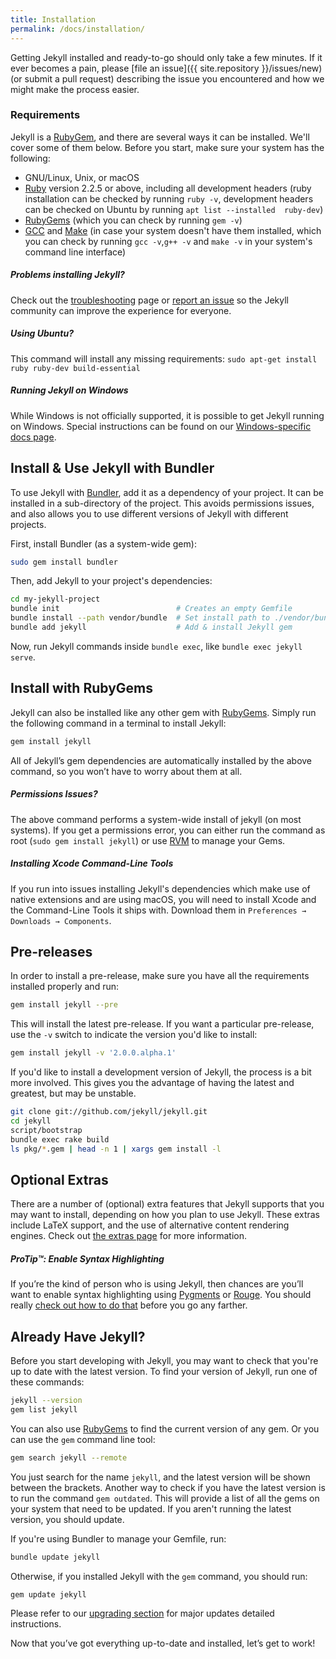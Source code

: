 ```yaml
---
title: Installation
permalink: /docs/installation/
---
```


Getting Jekyll installed and ready-to-go should only take a few minutes.
If it ever becomes a pain, please [file an issue]({{ site.repository }}/issues/new)
(or submit a pull request) describing the issue you
encountered and how we might make the process easier.

### Requirements

Jekyll is a [RubyGem](https://rubygems.org), and there are several ways it can
be installed. We'll cover some of them below.
Before you start, make sure your system has the following:

- GNU/Linux, Unix, or macOS
- [Ruby](https://www.ruby-lang.org/en/downloads/) version 2.2.5 or above, including all development
  headers (ruby installation can be checked by running `ruby -v`, development headers can be checked on Ubuntu by running `apt list --installed  ruby-dev`)
- [RubyGems](https://rubygems.org/pages/download) (which you can check by running `gem -v`)
- [GCC](https://gcc.gnu.org/install/) and [Make](https://www.gnu.org/software/make/) (in case your system doesn't have them installed, which you can check by running `gcc -v`,`g++ -v`  and `make -v` in your system's command line interface)

<div class="note info">
  <h5>Problems installing Jekyll?</h5>
  <p>
    Check out the <a href="../troubleshooting/">troubleshooting</a> page or
    <a href="{{ site.repository }}/issues/new">report an issue</a> so the
    Jekyll community can improve the experience for everyone.
  </p>
</div>

<div class="note info">
  <h5>Using Ubuntu?</h5>
  <p>
    This command will install any missing requirements:
    <code>sudo apt-get install ruby ruby-dev build-essential</code>
  </p>
</div>

<div class="note info">
  <h5>Running Jekyll on Windows</h5>
  <p>
    While Windows is not officially supported, it is possible to get Jekyll running
    on Windows. Special instructions can be found on our
    <a href="../windows/#installation">Windows-specific docs page</a>.
  </p>
</div>

## Install & Use Jekyll with Bundler

To use Jekyll with [Bundler](https://bundler.io/), add it as a
dependency of your project. It can be installed in a sub-directory of the
project. This avoids permissions issues, and also allows you to use different
versions of Jekyll with different projects.

First, install Bundler (as a system-wide gem):
```sh
sudo gem install bundler
```

Then, add Jekyll to your project's dependencies:

```sh
cd my-jekyll-project
bundle init                          # Creates an empty Gemfile
bundle install --path vendor/bundle  # Set install path to ./vendor/bundle
bundle add jekyll                    # Add & install Jekyll gem
```

Now, run Jekyll commands inside `bundle exec`, like `bundle exec jekyll serve`.

## Install with RubyGems

Jekyll can also be installed like any other gem with
[RubyGems](https://rubygems.org/pages/download). Simply run the following
command in a terminal to install Jekyll:

```sh
gem install jekyll
```

All of Jekyll’s gem dependencies are automatically installed by the above
command, so you won’t have to worry about them at all.

<div class="note info">
  <h5>Permissions Issues?</h5>
  <p>
    The above command performs a system-wide install of jekyll (on most
    systems). If you get a permissions error, you can either run the command as root
    (<code>sudo gem install jekyll</code>) or use
    <a href="https://rvm.io/gemsets/basics">RVM</a> to manage your Gems.
  </p>
</div>

<div class="note info">
  <h5>Installing Xcode Command-Line Tools</h5>
  <p>
    If you run into issues installing Jekyll's dependencies which make use of
    native extensions and are using macOS, you will need to install Xcode
    and the Command-Line Tools it ships with. Download them in
    <code>Preferences &#8594; Downloads &#8594; Components</code>.
  </p>
</div>

## Pre-releases

In order to install a pre-release, make sure you have all the requirements
installed properly and run:

```sh
gem install jekyll --pre
```

This will install the latest pre-release. If you want a particular pre-release,
use the `-v` switch to indicate the version you'd like to install:

```sh
gem install jekyll -v '2.0.0.alpha.1'
```

If you'd like to install a development version of Jekyll, the process is a bit
more involved. This gives you the advantage of having the latest and greatest,
but may be unstable.

```sh
git clone git://github.com/jekyll/jekyll.git
cd jekyll
script/bootstrap
bundle exec rake build
ls pkg/*.gem | head -n 1 | xargs gem install -l
```

## Optional Extras

There are a number of (optional) extra features that Jekyll supports that you
may want to install, depending on how you plan to use Jekyll. These extras
include LaTeX support, and the use of alternative content rendering engines.
Check out [the extras page](../extras/) for more information.

<div class="note">
  <h5>ProTip™: Enable Syntax Highlighting</h5>
  <p>
    If you’re the kind of person who is using Jekyll, then chances are you’ll
    want to enable syntax highlighting using <a href="http://pygments.org/">Pygments</a>
    or <a href="https://github.com/jayferd/rouge">Rouge</a>. You should really
    <a href="../templates/#code-snippet-highlighting">check out how to
    do that</a> before you go any farther.
  </p>
</div>

## Already Have Jekyll?

Before you start developing with Jekyll, you may want to check that you're up to
date with the latest version. To find your version of Jekyll, run one of these
commands:

```sh
jekyll --version
gem list jekyll
```

You can also use [RubyGems](https://rubygems.org/gems/jekyll) to find the
current version of any gem. Or you can use the `gem` command line tool:

```sh
gem search jekyll --remote
```

You just search for the name `jekyll`, and the latest version will be shown
between the brackets. Another way to check if you have the latest version is to
run the command `gem outdated`. This will provide a list of all the gems on your
system that need to be updated. If you aren't running the latest version, you
should update.

If you're using Bundler to manage your Gemfile, run:

```sh
bundle update jekyll
```

Otherwise, if you installed Jekyll with the `gem` command, you should run:

```sh
gem update jekyll
```

Please refer to our [upgrading section](../upgrading/) for major updates
detailed instructions.

Now that you’ve got everything up-to-date and installed, let’s get to work!
